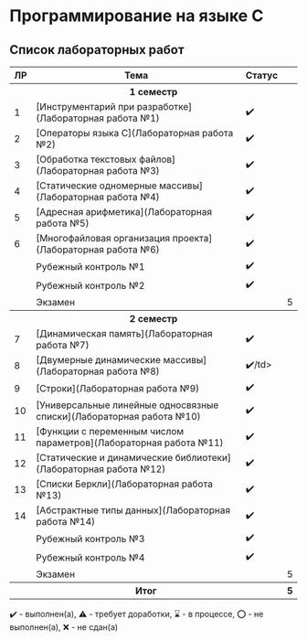 # Программирование на языке C

## Список лабораторных работ

<table>
   <tr>
    <th>ЛР</th>
    <th>Тема</th>
    <th>Статус</th>
   </tr>
   <tr>
    <th colspan = "7">1 семестр</th>
   </tr>
   <tr>
    <td>1</td>
    <td>[Инструментарий при разработке](Лабораторная работа №1)</td>
    <td>✔️</td>
   </tr>
   <tr>
    <td>2</td>
    <td>[Операторы языка C](Лабораторная работа №2)</td>
    <td>✔️</td>
   </tr>
   <tr>
    <td>3</td>
    <td>[Обработка текстовых файлов](Лабораторная работа №3)</td>
    <td>✔️</td>
   </tr>
   <tr>
    <td>4</td>
    <td>[Статические одномерные массивы](Лабораторная работа №4)</td>
    <td>✔️</td>
   </tr>
   <tr>
    <td>5</td>
    <td>[Адресная арифметика](Лабораторная работа №5)</td>
    <td>✔️</td>
   </tr>
   <tr>
    <td>6</td>
    <td>[Многофайловая организация проекта](Лабораторная работа №6)</td>
    <td>✔️</td>
   </tr>
   <tr>
    <td></td>
    <td>Рубежный контроль №1</td>
    <td>✔️</td>
   </tr>
   <tr>
    <td></td>
    <td>Рубежный контроль №2</td>
    <td>✔️</td>
   </tr>
   <tr>
    <td></td>
    <td colspan="2">Экзамен</td>
    <td>5</td>
   </tr>
   <tr>
    <th colspan = "7">2 семестр</th>
   </tr>
   <tr>
    <td>7</td>
    <td>[Динамическая память](Лабораторная работа №7)</td>
    <td>✔️</td>
   </tr>
   <tr>
    <td>8</td>
    <td>[Двумерные динамические массивы](Лабораторная работа №8)</td>
    <td>✔️/td>
   </tr>
   <tr>
    <td>9</td>
    <td>[Строки](Лабораторная работа №9)</td>
    <td>✔️</td>
   </tr>
   <tr>
    <td>10</td>
    <td>[Универсальные линейные односвязные списки](Лабораторная работа №10)</td>
    <td>✔️</td>
   </tr>
   <tr>
    <td>11</td>
    <td>[Функции с переменным числом параметров](Лабораторная работа №11)</td>
    <td>✔️</td>
   </tr>
   <tr>
    <td>12</td>
    <td>[Статические и динамические библиотеки](Лабораторная работа №12)</td>
    <td>✔️</td>
   </tr>
   <tr>
    <td>13</td>
    <td>[Списки Беркли](Лабораторная работа №13)</td>
    <td>✔️</td>
   </tr>
   <tr>
    <td>14</td>
    <td>[Абстрактные типы данных](Лабораторная работа №14)</td>
    <td>✔️</td>
   </tr>
   <tr>
    <td></td>
    <td>Рубежный контроль №3</td>
    <td>✔️</td>
   </tr>
   <tr>
    <td></td>
    <td>Рубежный контроль №4</td>
    <td>✔️</td>
   </tr>
   <tr>
    <td></td>
    <td colspan="2">Экзамен</td>
    <td>5</td>
   </tr>
   <tr>
    <th colspan="3">Итог</th>
    <th>5</th>
   </tr>
</table>

✔️ - выполнен(а), ⚠️ - требует доработки, ⌛️ - в процессе, ⭕️ - не выполнен(а), ❌ - не сдан(а)
